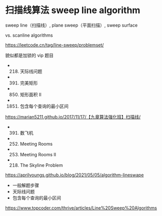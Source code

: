 # 扫描线算法 sweep line algorithm

sweep line（扫描线）, plane sweep（平面扫描）, sweep surface

vs. scanline algorithms

https://leetcode.cn/tag/line-sweep/problemset/

貌似都是加锁的 vip 题目
- 218. 天际线问题
- 391. 完美矩形
- 850. 矩形面积 II
- 1851. 包含每个查询的最小区间

https://marian5211.github.io/2017/11/17/【九章算法强化班】扫描线/

- 391. 数飞机
- 252. Meeting Rooms
- 253. Meeting Rooms II
- 218. The Skyline Problem

https://aprilyoungs.github.io/blog/2021/05/05/algorithm-lineswape

- 一般解题步骤
- 天际线问题
- 包含每个查询的最小区间

https://www.topcoder.com/thrive/articles/Line%20Sweep%20Algorithms


